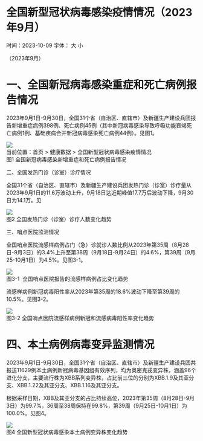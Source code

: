 # 全国新型冠状病毒感染疫情情况（2023年9⽉）

时间：2023-10-09 字体： ⼤ ⼩

（2023年9月）

# 一、全国新冠病毒感染重症和死亡病例报告情况

2023年9月1日-9月30日，全国31个省（自治区、直辖市）及新疆生产建设兵团报告新增重症病例398例、死亡病例45例（其中新冠病毒感染导致呼吸功能衰竭死亡病例1例、基础疾病合并新冠病毒感染死亡病例44例）。见图1。

![](images/ec380046db23412529dd98165d2bdcd94e0e39c15a931e19136eddf368a82ccb.jpg)  
当前位置：⾸⻚ > 健康数据 > 全国新型冠状病毒感染疫情情况  
图1 全国新冠病毒感染新增重症和死亡病例报告情况

二、全国发热门诊（诊室）诊疗情况

全国31个省（自治区、直辖市）及新疆生产建设兵团发热门诊（诊室）诊疗量从2023年9月1日的11.6万波动上升，9月18日达近期峰值17.7万后波动下降，9月30日为14.1万。见

![](images/674934f3eaf3404ee85568797e5c54c971b109ca407aa57f4b7bd3b437414b21.jpg)  
图2 全国发热门诊（诊室）诊疗人数变化趋势

三、哨点医院监测情况

全国哨点医院流感样病例占门（急）诊就诊人数比例从2023年第35周（8月28日-9月3日）的3.4%上升至第38周（9月18日-9月24日）的4.6%，第39周（9月25-10月1日）为4.5%。见图3-1。

![](images/133c31b46fe14993cd021ddac214e8c21025358416deac3b87ac37e429502021.jpg)  
图3-1  全国哨点医院报告的流感样病例占⽐变化趋势

流感样病例新冠病毒阳性率从2023年第35周的18.6%波动下降至第39周的10.5%。见图3-2。

![](images/41d05631b79174de145fe5be2d73fa02466585527673245719fa5dd973274b96.jpg)  
图3-2 全国哨点医院流感样病例新冠和流感病毒阳性率变化趋势

# 四、本土病例病毒变异监测情况

2023年9月1日-9月30日，全国31个省（自治区、直辖市）及新疆生产建设兵团共报送11629例本土病例新冠病毒基因组有效序列，均为奥密克戎变异株，涵盖96个进化分支，主要流行株为XBB系列变异株，占比前三位的分别为XBB.1.9及其亚分支、XBB.1.22及其亚分支、XBB.1.16及其亚分支。

根据采样日期，XBB及其亚分支的占比持续高位，2023年第35周（8月28日-9月3日）为99.7%，36周至38周保持在99.8%，第39周（9月25日-10月1日）为100.0%。见图4。

![](images/3317575df1595d51fb9821a4ae84bca9deec04201fd486d7e7aa361ea181bf8c.jpg)  
图4 全国新型冠状病毒感染本⼟病例变异株变化趋势